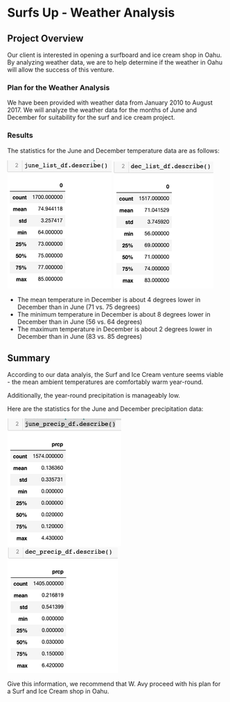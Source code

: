 # Surfs Up - Weather Analysis

## Project Overview
Our client is interested in opening a surfboard and ice cream shop in Oahu.  By analyzing weather data, we are to help determine if the weather in Oahu will allow the success of this venture.  

### Plan for the Weather Analysis
We have been provided with weather data from January 2010 to August 2017.  We will analyze the weather data for the months of June and December for suitability for the surf and ice cream project.

### Results
The statistics for the June and December temperature data are as follows:

<img src=Resources/june_statistics.png></img>
<img src=Resources/december_statistics.png></img><br>

- The mean temperature in December is about 4 degrees lower in December than in June (71 vs. 75 degrees)
- The minimum temperature in December is about 8 degrees lower in December than in June (56 vs. 64 degrees)
- The maximum temperature in December is about 2 degrees lower in December than in June (83 vs. 85 degrees)

## Summary
According to our data analyis, the Surf and Ice Cream venture seems viable - the mean ambient temperatures are comfortably warm year-round.<br>

Additionally, the year-round precipitation is manageably low.

Here are the statistics for the June and December precipitation data:

<img src=Resources/june_precip.png></img>
<img src=Resources/december_precip.png></img><br>

Give this information, we recommend that W. Avy proceed with his plan for a Surf and Ice Cream shop in Oahu.
